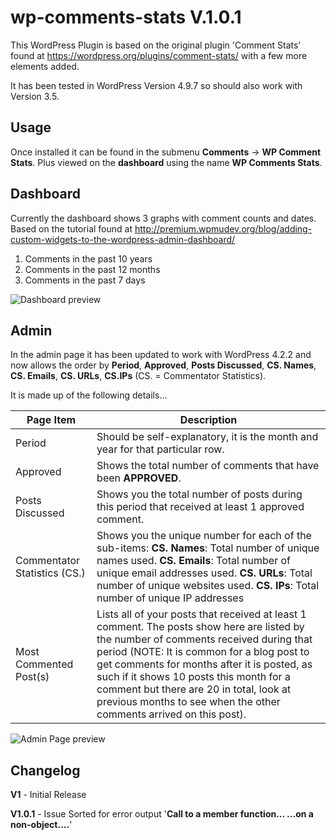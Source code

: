 # wp-comments-stats V.1.0.1

This WordPress Plugin is based on the original plugin 'Comment Stats' found at https://wordpress.org/plugins/comment-stats/ with a few more elements added.

It has been tested in WordPress Version 4.9.7 so should also work with Version 3.5.

Usage
----------
Once installed it can be found in the submenu **Comments** -> **WP Comment Stats**. Plus viewed on the **dashboard** using the name **WP Comments Stats**.

Dashboard
----------
Currently the dashboard shows 3 graphs with comment counts and dates.
Based on the tutorial found at http://premium.wpmudev.org/blog/adding-custom-widgets-to-the-wordpress-admin-dashboard/

1. Comments in the past 10 years
2. Comments in the past 12 months
3. Comments in the past 7 days

![Dashboard preview](https://grafxflow.co.uk/storage/app/media/blog-images/2015/9337/dashboard-wp-comment-stats.jpg)

Admin
----------
In the admin page it has been updated to work with WordPress 4.2.2 and now allows the order by **Period**, **Approved**, **Posts Discussed**, **CS. Names**, **CS. Emails**, **CS. URLs**, **CS.IPs** (CS. = Commentator Statistics).

It is made up of the following details...

Page Item | Description
------------ | -------------
Period | Should be self-explanatory, it is the month and year for that particular row.
Approved | Shows the total number of comments that have been **APPROVED**.
Posts Discussed | Shows you the total number of posts during this period that received at least 1 approved comment.
Commentator Statistics (CS.) | Shows you the unique number for each of the sub-items: **CS. Names**: Total number of unique names used. **CS. Emails**: Total number of unique email addresses used. **CS. URLs**: Total number of unique websites used. **CS. IPs**: Total number of unique IP addresses
Most Commented Post(s) | Lists all of your posts that received at least 1 comment. The posts show here are listed by the number of comments received during that period (NOTE: It is common for a blog post to get comments for months after it is posted, as such if it shows 10 posts this month for a comment but there are 20 in total, look at previous months to see when the other comments arrived on this post).

![Admin Page preview](https://grafxflow.co.uk/storage/app/media/blog-images/2015/9337/admin-wp-comment-stats.png)

Changelog
----------
**V1** - Initial Release

**V1.0.1** - Issue Sorted for error output '**Call to a member function... ...on a non-object....**'


